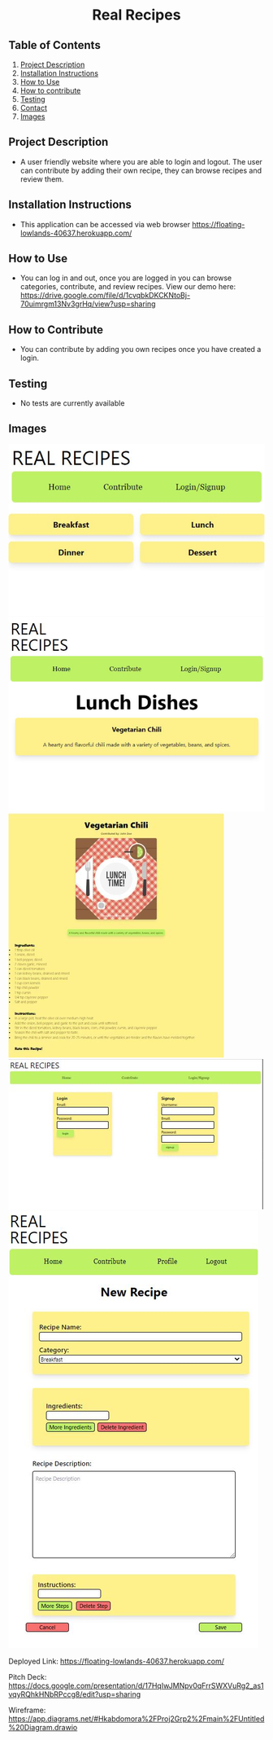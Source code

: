 
<h1 align="center">Real Recipes</h1>

## Table of Contents
1. [Project Description](#project-description)
2. [Installation Instructions](#installation-Instructions)
3. [How to Use](#how-to-use)
4. [How to contribute](#how-to-contribute)
5. [Testing](#testing)
6. [Contact](#contact)
7. [Images](#images)

## Project Description
* A user friendly website where you are able to login and logout. The user can contribute by adding their own recipe, they can browse recipes and review them.

## Installation Instructions
* This application can be accessed via web browser https://floating-lowlands-40637.herokuapp.com/

## How to Use
* You can log in and out, once you are logged in you can browse categories, contribute, and review recipes.
View our demo here: https://drive.google.com/file/d/1cvqbkDKCKNtoBj-70uimrgm13Nv3grHq/view?usp=sharing 

## How to Contribute
* You can contribute by adding you own recipes once you have created a login.

## Testing
  * No tests are currently available

## Images
![Screenshot](./Screenshots/RealRecipes.JPG)
![Category](./Screenshots/Category.JPG)
![Recipe](./Screenshots/Recipe.JPG)
![LoginSignup](./Screenshots/LoginSignup.JPG)
![Contribute](./Screenshots/Contribute.JPG)

Deployed Link: https://floating-lowlands-40637.herokuapp.com/



Pitch Deck: https://docs.google.com/presentation/d/17HqIwJMNpv0qFrrSWXVuRg2_as1vqyRQhkHNbRPccg8/edit?usp=sharing

Wireframe: https://app.diagrams.net/#Hkabdomora%2FProj2Grp2%2Fmain%2FUntitled%20Diagram.drawio
